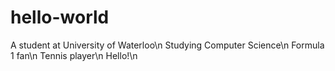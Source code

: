 # hello-world
A student at University of Waterloo\n
Studying Computer Science\n
Formula 1 fan\n
Tennis player\n
Hello!\n
